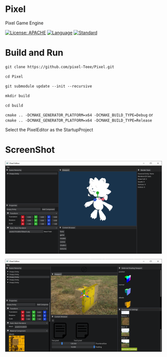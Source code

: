 # Pixel
Pixel Game Engine

[![License: APACHE](https://img.shields.io/hexpm/l/apa)](https://opensource.org/licenses/MIT)
[![Language](https://img.shields.io/badge/language-C++-blue.svg)](https://isocpp.org/)
[![Standard](https://img.shields.io/badge/c%2B%2B-17-blue.svg)](https://en.wikipedia.org/wiki/C%2B%2B17)

# Build and Run
`git clone https://github.com/pixel-Teee/Pixel.git`

`cd Pixel`

`git submodule update --init --recursive`

`mkdir build`

`cd build`

`cmake .. -DCMAKE_GENERATOR_PLATFORM=x64 -DCMAKE_BUILD_TYPE=Debug` 
or
`cmake .. -DCMAKE_GENERATOR_PLATFORM=x64 -DCMAKE_BUILD_TYPE=Release`

Select the PixelEditor as the StartupProject

# ScreenShot

![ReadMe1](./ReadMe1.png)

![Image](./Image.png)
